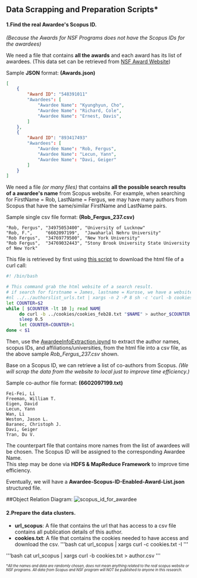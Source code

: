## Data Scrapping and Preparation Scripts*

#### 1.Find the real Awardee's Scopus ID.
*(Because the Awards for NSF Programs does not have the Scopus IDs for the awardees)*   

We need a file that contains **all the awards** and each award has its list of awardees. (This data set can be retrieved from [NSF Award Website][NSF])
  
Sample **JSON** format: **(Awards.json)**  
```json
[
    {
        "Award ID": "548391011"
        "Awardees": [
            "Awardee Name": "Kyunghyun, Cho",
            "Awardee Name": "Richard, Cole",
            "Awardee Name": "Ernest, Davis",
        ]
    },
    {
        "Award ID": "893417493"
        "Awardees": [
            "Awardee Name": "Rob, Fergus",
            "Awardee Name": "Lecun, Yann",
            "Awardee Name": "Davi, Geiger"
        ]
    }
]
```

We need a file *(or many files)* that contains **all the possible search results of a awardee's name** from Scopus website. For example, when searching for FirstName = Rob, LastName = Fergus, we may have many authors from Scopus that have the same/similar FirstName and LastName pairs.  

Sample single csv file format: **(Rob_Fergus_237.csv)**
```text
"Rob, Fergus", "34975053400", "University of Lucknow"
"Rob, F.",     "6602097199",  "Jawaharlal Nehru University"
"Rob Fergus",  "34769779500", "New York University"
"Rob Fergus",  "34769032443", "Stony Brook University State University of New York"
```

This file is retrieved by first using [this script][get_authors_html_page] to download the html file of a curl call:
```sh
#! /bin/bash

# This command grab the html website of a search result.
# if search for firstname = James, lastname = Kurose, we have a website specifically for all possible James Kurose
#nl ../../authorslist_urls.txt | xargs -n 2 -P 8 sh -c 'curl -b cookies_feb28.txt "$1" > author-$0.html'
let COUNTER=$2
while [ $COUNTER -lt 10 ]; read NAME
     do curl -b ../cookies/cookies_feb28.txt "$NAME" > author_$COUNTER.html
     sleep 0.5
     let COUNTER=COUNTER+1
done < $1
```

Then, use the [AwardeeInfoExtraction.ipynd][htmltocsv] to extract the author names, scopus IDs, and affiliations/universities, from the html file into a csv file, as the above sample *Rob_Fergus_237.csv* shown. 

Base on a Scopus ID, we can retrieve a list of co-authors from Scopus. *(We will scrap the data from the website to local just to improve time efficiency.)*  

Sample co-author file format: **(6602097199.txt)**
```text
Fei-Fei, Li
Freeman, William T.
Eigen, David
Lecun, Yann
Wan, Li
Weston, Jason L.
Baranec, Christoph J.
Davi, Geiger
Tran, Du V.
```

The counterpart file that contains more names from the list of awardees will be chosen. The Scopus ID will be assigned to the corresponding Awardee Name.  
This step may be done via **HDFS & MapReduce Framework** to improve time efficiency.

Eventually, we will have a **Awardee-Scopus-ID-Enabled-Award-List.json** structured file.

##Object Relation Diagram:
![scopus_id_for_awardee](https://github.com/lizichen/collaboration_networks/blob/master/Data_Scrapping_And_PreProcess/Report_and_Logs/Find_Real_Scopus_ID.jpg "Diagram to show how to get the real Scopus ID for an awardee")


#### 2.Prepare the data clusters.  

- **url_scopus**: A file that contains the url that has access to a csv file contains all publication details of this author.
- **cookies.txt**: A file that contains the cookies needed to have access and download the csv.
'''bash
cat url_scopus | xargs curl -c cookies.txt -I
'''

'''bash
cat url_scopus | xargs curl -b cookies.txt > author.csv
'''

<sub><sup>**All the names and data are randomly chosen, does not mean anything related to the real scopus website or NSF programs. All data from Scopus and NSF program will NOT be published to anyone in this research.* </sup></sub>

[NSF]:https://www.research.gov/common/webapi/awardapisearch-v1.htm
[get_authors_html_page]:https://github.com/lizichen/collaboration_networks/blob/master/Data_Scrapping_And_PreProcess/all-authors-html/get_authors_html_page.sh
[htmltocsv]:https://github.com/lizichen/collaboration_networks/blob/master/Data_Scrapping_And_PreProcess/AwardeeInfoExtraction.ipynb

